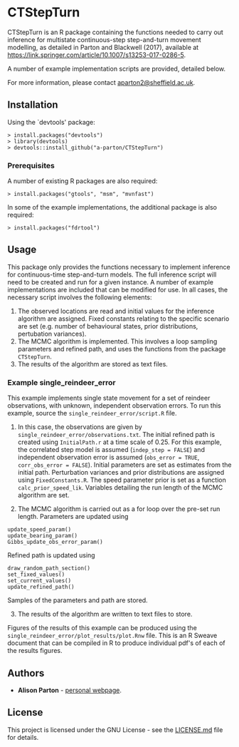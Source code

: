 # CTStepTurn

CTStepTurn is an R package containing the functions needed to carry out inference for multistate continuous-step step-and-turn movement modelling, as detailed in Parton and Blackwell (2017), available at https://link.springer.com/article/10.1007/s13253-017-0286-5. 

A number of example implementation scripts are provided, detailed below.

For more information, please contact aparton2@sheffield.ac.uk.

## Installation
Using the `devtools' package:

```
> install.packages("devtools")
> library(devtools)
> devtools::install_github("a-parton/CTStepTurn")
```

### Prerequisites

A number of existing R packages are also required:

```
> install.packages("gtools", "msm", "mvnfast")
```

In some of the example implementations, the additional package is also required:

```
> install.packages("fdrtool")
```

## Usage

This package only provides the functions necessary to implement inference for continuous-time step-and-turn models. The full inference script will need to be created and run for a given instance. A number of example implementations are included that can be modified for use. In all cases, the necessary script involves the following elements:
1) The observed locations are read and initial values for the inference algorithm are assigned. Fixed constants relating to the specific scenario are set (e.g. number of behavioural states, prior distributions, pertubation variances).
2) The MCMC algorithm is implemented. This involves a loop sampling parameters and refined path, and uses the functions from the package `CTStepTurn`.
3) The results of the algorithm are stored as text files.

### Example single_reindeer_error

This example implements single state movement for a set of reindeer observations, with unknown, independent observation errors. To run this example, source the `single_reindeer_error/script.R` file. 

1) In this case, the observations are given by `single_reindeer_error/observations.txt`. The initial refined path is created using `InitialPath.r` at a time scale of 0.25. For this example, the correlated step model is assumed (`indep_step = FALSE`) and independent observation error is assumed (`obs_error = TRUE`, `corr_obs_error = FALSE`). Initial parameters are set as estimates from the initial path. Perturbation variances and prior distributions are assigned using `FixedConstants.R`. The speed parameter prior is set as a function `calc_prior_speed_lik`. Variables detailing the run length of the MCMC algorithm are set.

2) The MCMC algorithm is carried out as a for loop over the pre-set run length. Parameters are updated using 
```
update_speed_param()
update_bearing_param()
Gibbs_update_obs_error_param()
```
Refined path is updated using
```
draw_random_path_section()
set_fixed_values()
set_current_values()
update_refined_path()
```
Samples of the parameters and path are stored.

3) The results of the algorithm are written to text files to store.

Figures of the results of this example can be produced using the `single_reindeer_error/plot_results/plot.Rnw` file. This is an R Sweave document that can be compiled in R to produce individual pdf's of each of the results figures. 

## Authors

* **Alison Parton** - [personal webpage](http://alisonparton.co.uk/).

## License

This project is licensed under the GNU License - see the [LICENSE.md](LICENSE.md) file for details.


